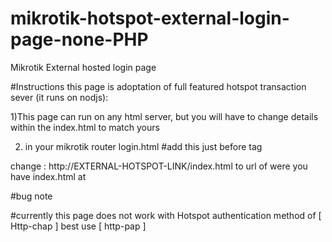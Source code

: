 # mikrotik-hotspot-external-login-page-none-PHP
Mikrotik External hosted login page

#Instructions
this page is adoptation of full featured hotspot transaction sever (it runs on nodjs):  

1)This page can run on any html server, but you will have to change details within the index.html to match yours

2) in your mikrotik router login.html #add this just before <body> tag
  
  <script type="text/javascript">//checks for internet connection//en if available show external login//if not available show default mikrotik

	if(navigator.onLine){
		window.open('http://EXTERNAL-HOTSPOT-LINK/index.html?login=true&error=$(error)&link-login-only=$(link-login-only)&link-orig=$(link-orig)&chap-id=$(chap-id)&chap-challenge=$(chap-challenge)&link-orig-esc=$(link-orig-esc)&mac-esc=$(mac-esc)&username=$(username)', '_self');//open link where hotspot is at  
	}
	
</script>

change : http://EXTERNAL-HOTSPOT-LINK/index.html to url of were you have index.html at


#bug note

#currently this page does not work with Hotspot authentication method of [ Http-chap ] best use [ http-pap ]
